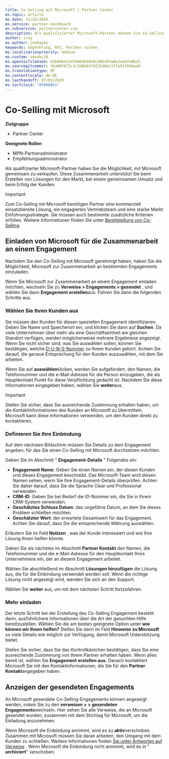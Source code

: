```yaml
---
title: Co-Selling mit Microsoft | Partner Center
ms.topic: article
ms.date: 11/25/2019
ms.service: partner-dashboard
ms.subservice: partnercenter-csp
description: Als qualifizierter Microsoft-Partner können Sie Co-Selling mit Microsoft durcharbeiten. Erfahren Sie, wie Sie Engagements definieren, Microsoft zur Zusammenarbeit einladen oder gesendete Engagements anzeigen.
author: sroy
ms.author: jenhayes
keywords: Empfehlung, RFI, Partner suchen
ms.localizationpriority: medium
ms.custom: seodec18
ms.openlocfilehash: 63b046422d76864b0836cd85483a0a3aebfe8b25
ms.sourcegitcommit: 36a60f672c1c3d6b63fd225d04c5ffa917694ae0
ms.translationtype: MT
ms.contentlocale: de-DE
ms.lasthandoff: 07/03/2020
ms.locfileid: "85948051"
---
```

# <a name="co-sell-with-microsoft"></a>Co-Selling mit Microsoft

**Zielgruppe**

-  Partner Center

**Geeignete Rollen**

- MPN-Partneradministrator
- Empfehlungsadministrator

Als qualifizierter Microsoft-Partner haben Sie die Möglichkeit, mit Microsoft gemeinsam zu verkaufen. Diese Zusammenarbeit unterstützt Sie beim Erstellen von Lösungen für den Markt, bei einem gemeinsamen Umsatz und beim Erfolg der Kunden.

> [!IMPORTANT]
> Zum Co-Selling mit Microsoft benötigen Partner eine kommerziell einsatzbereite Lösung, ein engagiertes Vertriebsteam und eine starke Markt Einführungsstrategie. Sie müssen auch bestimmte zusätzliche Kriterien erfüllen. Weitere Informationen finden Sie unter [Bereitstellung von Co-Selling](https://partner.microsoft.com/reach-customers/selling-with-microsoft#become-ready).

## <a name="invite-microsoft-to-collaborate-on-an-engagement"></a>Einladen von Microsoft für die Zusammenarbeit an einem Engagement

Nachdem Sie den Co-Selling mit Microsoft genehmigt haben, haben Sie die Möglichkeit, Microsoft zur Zusammenarbeit an bestimmten Engagements einzuladen.

Wenn Sie Microsoft zur Zusammenarbeit an einem Engagement einladen möchten, wechseln Sie zu **Verweise > Engagements > gesendet** , und wählen Sie dann **Engagement erstellen**aus. Führen Sie dann die folgenden Schritte aus.

### <a name="select-your-customer"></a>Wählen Sie Ihren Kunden aus

Sie müssen den Kunden für diesen speziellen Engagement identifizieren. Geben Sie Name und Speicherort ein, und klicken Sie dann auf **Suchen**. Da viele Unternehmen über mehr als eine Geschäftseinheit am gleichen Standort verfügen, werden möglicherweise mehrere Ergebnisse angezeigt. Wenn Sie nicht sicher sind, was Sie auswählen sollen, können Sie bestätigen, welche [D-U-N-S-Nummer](https://www.dnb.com/duns-number.html) zu Ihrem Kunden gehört. Achten Sie darauf, die genaue Entsprechung für den Kunden auszuwählen, mit dem Sie arbeiten. 

Wenn Sie auf **auswählen**klicken, werden Sie aufgefordert, den Namen, die Telefonnummer und die e-Mail-Adresse für die Person einzugeben, die als Hauptkontakt Punkt für diese Verpflichtung gedacht ist. Nachdem Sie diese Informationen eingegeben haben, wählen Sie **weiter**aus.

> [!IMPORTANT]
> Stellen Sie sicher, dass Sie ausreichende Zustimmung erhalten haben, um die Kontaktinformationen des Kunden an Microsoft zu übermitteln. Microsoft kann diese Informationen verwenden, um den Kunden direkt zu kontaktieren.

### <a name="define-your-engagement"></a>Definieren Sie Ihre Einbindung

Auf dem nächsten Bildschirm müssen Sie Details zu dem Engagement angeben, für das Sie einen Co-Selling mit Microsoft durchsetzen möchten.

Geben Sie im Abschnitt " **Engagement-Details** " Folgendes ein:
- **Engagement Name**: Geben Sie einen Namen ein, der diesen Kunden und dieses Engagement beschreibt. Das Microsoft-Team wird diesen Namen sehen, wenn Sie Ihre Engagement-Details überprüfen. Achten Sie daher darauf, dass Sie die Sprache Clear und Professional verwenden.
- **CRM-ID**: Geben Sie bei Bedarf die ID-Nummer ein, die Sie in Ihrem CRM-System verwenden.
- **Geschätztes Schluss Datum**: das ungefähre Datum, an dem Sie dieses Problem schließen möchten.
- **Geschätzter Wert**: der erwartete Gesamtwert für das Engagement. Achten Sie darauf, dass Sie die entsprechende Währung auswählen.

Erläutern Sie im Feld **Notizen** , was der Kunde interessiert und wie Ihre Lösung Ihnen helfen könnte.

 Geben Sie als nächstes im Abschnitt **Partner Kontakt** den Namen, die Telefonnummer und die e-Mail-Adresse für den Hauptkontakt Ihres Unternehmens ein, der an diesem Engagement arbeitet.

Wählen Sie abschließend im Abschnitt **Lösungen hinzufügen** die Lösung aus, die für die Einbindung verwendet werden soll. Wenn die richtige Lösung nicht angezeigt wird, wenden Sie sich an den Support.

Wählen Sie **weiter** aus, um mit dem nächsten Schritt fortzufahren.

### <a name="invite-others"></a>Mehr einladen

Der letzte Schritt bei der Erstellung des Co-Selling Engagement besteht darin, ausführlichere Informationen über die Art der gesuchten Hilfe bereitzustellen. Wählen Sie die am besten geeignete Option unter **wie können wir Ihnen helfen?** Stellen Sie dann im Feld **Hinweise zu Microsoft** so viele Details wie möglich zur Verfügung, damit Microsoft Unterstützung bietet.

Stellen Sie sicher, dass Sie das Kontrollkästchen bestätigen, dass Sie eine ausreichende Zustimmung von Ihrem Partner erhalten haben. Wenn alles bereit ist, wählen Sie **Engagement erstellen aus.** Danach kontaktiert Microsoft Sie mit den Kontaktinformationen, die Sie für den **Partner Kontakt**angegeben haben.

## <a name="viewing-your-sent-engagements"></a>Anzeigen der gesendeten Engagements

An Microsoft gesendete Co-Selling-Engagements können angezeigt werden, indem Sie zu den **verweisen > > gesendeten Engagements**wechseln. Hier sehen Sie alle Verweise, die an Microsoft gesendet wurden, zusammen mit dem Stichtag für Microsoft, um die Einladung anzunehmen.

Wenn Microsoft die Einbindung annimmt, wird es zu **aktiv**verschoben. Zusammen mit Microsoft müssen Sie daran arbeiten, den Umgang mit dem Kunden zu schließen. Weitere Informationen finden [Sie unter Antworten auf Verweise](responding-to-referrals.md) . Wenn Microsoft die Einbindung nicht annimmt, wird es in " **archiviert**" verschoben.
